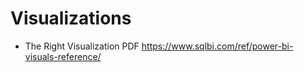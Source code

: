 # Visualizations
- The Right Visualization PDF https://www.sqlbi.com/ref/power-bi-visuals-reference/
